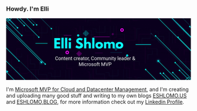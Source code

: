 ### Howdy. I'm Elli 

<img src="https://github.com/eshlomo1/eshlomo1/blob/master/ES9-1.jpg">

I'm [Microsoft MVP for Cloud and Datacenter Management](https://mvp.microsoft.com/en-us/PublicProfile/5000358?fullName=Eli%20Shlomo), and I'm creating and uploading many good stuff and writing to my own blogs [ESHLOMO.US](https://eshlomo.us) and [ESHLOMO,BLOG](https://eshlomo.blog), for more information check out my [Linkedin Profile](https://www.linkedin.com/in/elishlomo/).

<!--
**eshlomo1/eshlomo1** is a ✨ _special_ ✨ repository because its `README.md` (this file) appears on your GitHub profile.
Here are some ideas to get you started:

- 🔭 I’m currently working on ...
- 🌱 I’m currently learning ...
- 👯 I’m looking to collaborate on ...
- 🤔 I’m looking for help with ...
- 💬 Ask me about ...
- 📫 How to reach me: ...
- 😄 Pronouns: ...
- ⚡ Fun fact: ...
-->
